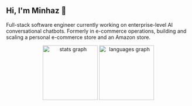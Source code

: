 ## Hi, I'm Minhaz 👋

Full-stack software engineer currently working on enterprise-level AI conversational chatbots. Formerly in e-commerce operations, building and scaling a personal e-commerce store and an Amazon store.

<div align="center">
  <img src="https://github-readme-stats.vercel.app/api?username=minhazk&hide_title=false&hide_rank=false&show_icons=true&include_all_commits=true&count_private=true&disable_animations=false&theme=dracula&locale=en&hide_border=false&order=1" height="150" alt="stats graph"  />
  <img src="https://github-readme-stats.vercel.app/api/top-langs?username=minhazk&locale=en&hide_title=false&layout=compact&card_width=320&langs_count=5&theme=dracula&hide_border=false&order=2" height="150" alt="languages graph"  />
</div>

###
